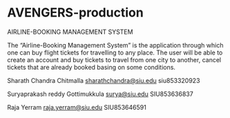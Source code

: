 # AVENGERS-production

AIRLINE-BOOKING MANAGEMENT SYSTEM

The “Airline-Booking Management System” is the application through which one can buy flight tickets for travelling to any place.
The user will be able to create an account and buy tickets to travel from one city to another, cancel tickets that are already booked 
basing on some conditions.

Sharath Chandra Chitmalla
sharathchandra@siu.edu
siu853320923

Suryaprakash reddy Gottimukkula
surya@siu.edu
SIU853636837

Raja Yerram
raja.yerram@siu.edu
SIU853646591
